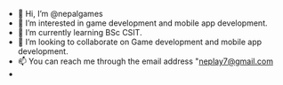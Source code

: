 - 👋 Hi, I’m @nepalgames
- 👀 I’m interested in game development and mobile app development.
- 🌱 I’m currently learning BSc CSIT.
- 💞️ I’m looking to collaborate on Game development and mobile app development.
- 📫 You can reach me through the email address "neplay7@gmail.com
- 

<!---
nepalgames/nepalgames is a ✨ special ✨ repository because its `README.md` (this file) appears on your GitHub profile.
You can click the Preview link to take a look at your changes.
--->
